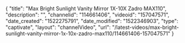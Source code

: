 {
    "title": "Max Bright Sunlight Vanity Mirror 1X-10X Zadro MAX110",
    "description": "",
    "channelid": "114661406",
    "videoid": "157047571",
    "date_created": "1522275791",
    "date_modified": "1522346903",
    "type": "captivate",
    "layout": "channelVideo",
    "url": "\/latest-videos\/max-bright-sunlight-vanity-mirror-1x-10x-zadro-max110\/114661406-157047571"
}